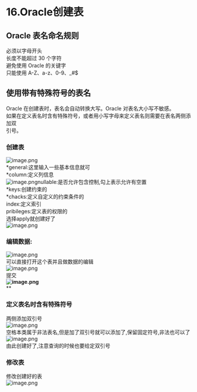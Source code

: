 # 16.Oracle创建表


<a name="flzsU"></a>
## Oracle 表名命名规则
必须以字母开头<br />长度不能超过 30 个字符<br />避免使用 Oracle 的关键字<br />只能使用 A-Z、a-z、0-9、_#$
<a name="vxUk4"></a>
## 使用带有特殊符号的表名
Oracle 在创建表时，表名会自动转换大写。Oracle 对表名大小写不敏感。<br />如果在定义表名时含有特殊符号，或者用小写字母来定义表名则需要在表名两侧添加双<br />引号。

<a name="HiJWT"></a>
### 创建表
![image.png](https://cdn.nlark.com/yuque/0/2019/png/349894/1560909377197-b3ac42dd-9c90-40c0-9f40-5d32e6ca6887.png#align=left&display=inline&height=291&name=image.png&originHeight=581&originWidth=1043&size=255412&status=done&width=521.5)<br />*general:这里输入一些基本信息就可<br />*column:定义列信息<br />![image.png](https://cdn.nlark.com/yuque/0/2019/png/349894/1560909475814-ec313030-bf4d-43df-9f1c-37ce1f7f4e08.png#align=left&display=inline&height=94&name=image.png&originHeight=188&originWidth=668&size=63274&status=done&width=334)nullable:是否允许包含控制,勾上表示允许有空置<br />*keys:创建约束的<br />*chacks:定义自定义的约束条件的<br />index:定义索引<br />pribileges:定义表的权限的<br />选择apply就创建好了 <br />![image.png](https://cdn.nlark.com/yuque/0/2019/png/349894/1560909661080-983f815c-27f9-4068-9755-adfcec4ee0be.png#align=left&display=inline&height=131&name=image.png&originHeight=262&originWidth=537&size=60379&status=done&width=268.5)

<a name="atD6k"></a>
### 编辑数据:
![image.png](https://cdn.nlark.com/yuque/0/2019/png/349894/1560909703936-ada84454-41eb-4023-b5bb-541c21a87f2f.png#align=left&display=inline&height=102&name=image.png&originHeight=203&originWidth=443&size=59806&status=done&width=221.5)<br />可以直接打开这个表并且做数据的编辑<br />![image.png](https://cdn.nlark.com/yuque/0/2019/png/349894/1560909738689-b5a08b0f-fc69-43df-ad32-de054792ece5.png#align=left&display=inline&height=56&name=image.png&originHeight=112&originWidth=367&size=26215&status=done&width=183.5)<br />提交<br />**![image.png](https://cdn.nlark.com/yuque/0/2019/png/349894/1560909935870-e540d80b-d69d-4cfd-ac92-471526a0fde0.png#align=left&display=inline&height=187&name=image.png&originHeight=374&originWidth=694&size=139725&status=done&width=347)**<br />**
<a name="T5bd2"></a>
### 定义表名时含有特殊符号
两侧添加双引号<br />![image.png](https://cdn.nlark.com/yuque/0/2019/png/349894/1560910103253-2870dd88-7811-4ee5-86cc-272b6b885c80.png#align=left&display=inline&height=61&name=image.png&originHeight=121&originWidth=523&size=29679&status=done&width=261.5)<br />空格本类属于非法表名,但是加了双引号就可以添加了,保留固定符号,非法也可以了<br />![image.png](https://cdn.nlark.com/yuque/0/2019/png/349894/1560910133729-f72cc33a-ed99-4475-9943-48e48780ed70.png#align=left&display=inline&height=50&name=image.png&originHeight=100&originWidth=148&size=14811&status=done&width=74)<br />由此创建好了,注意查询的时候也要给定双引号

<a name="rkdbb"></a>
### 修改表
修改创建好的表<br />![image.png](https://cdn.nlark.com/yuque/0/2019/png/349894/1560910339061-8024768f-0330-4e85-b7b6-f66afadcac5a.png#align=left&display=inline&height=251&name=image.png&originHeight=501&originWidth=493&size=138490&status=done&width=246.5)
